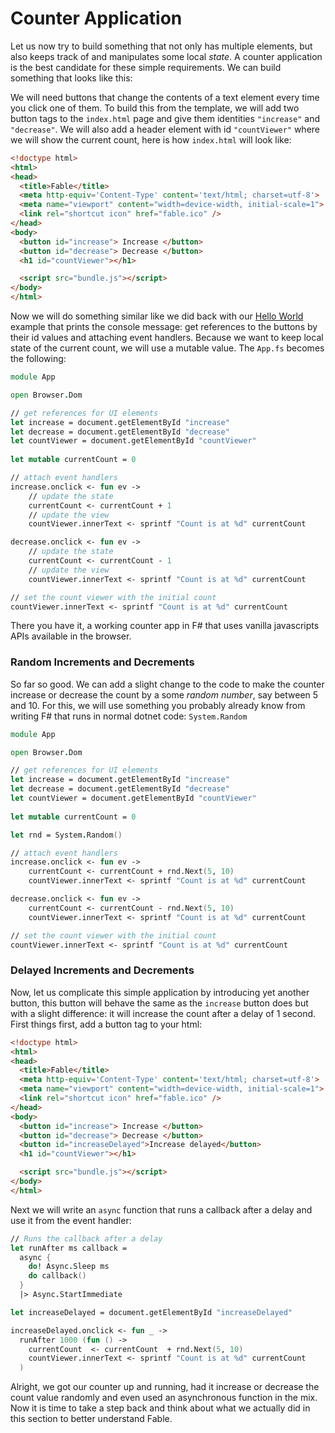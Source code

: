 # Counter Application

Let us now try to build something that not only has multiple elements, but also keeps track of and manipulates some local *state*. A counter application is the best candidate for these simple requirements. We can build something that looks like this: 

<resolved-image source="/images/fable/counter.gif" />

We will need buttons that change the contents of a text element every time you click one of them. To build this from the template, we will add two button tags to the `index.html` page and give them identities `"increase"` and `"decrease"`. We will also add a header element with id `"countViewer"` where we will show the current count, here is how `index.html` will look like:

```html {highlight:[10, 11, 12]}
<!doctype html>
<html>
<head>
  <title>Fable</title>
  <meta http-equiv='Content-Type' content='text/html; charset=utf-8'>
  <meta name="viewport" content="width=device-width, initial-scale=1">
  <link rel="shortcut icon" href="fable.ico" />
</head>
<body>
  <button id="increase"> Increase </button> 
  <button id="decrease"> Decrease </button> 
  <h1 id="countViewer"></h1>

  <script src="bundle.js"></script>
</body>
</html>
```

Now we will do something similar like we did back with our [Hello World](hello-world) example that prints the console message: get references to the buttons by their id values and attaching event handlers. Because we want to keep local state of the current count, we will use a mutable value. The `App.fs` becomes the following:

```fsharp
module App

open Browser.Dom

// get references for UI elements
let increase = document.getElementById "increase"
let decrease = document.getElementById "decrease"
let countViewer = document.getElementById "countViewer"
 
let mutable currentCount = 0

// attach event handlers
increase.onclick <- fun ev ->
    // update the state
    currentCount <- currentCount + 1
    // update the view
    countViewer.innerText <- sprintf "Count is at %d" currentCount

decrease.onclick <- fun ev ->
    // update the state
    currentCount <- currentCount - 1
    // update the view
    countViewer.innerText <- sprintf "Count is at %d" currentCount

// set the count viewer with the initial count
countViewer.innerText <- sprintf "Count is at %d" currentCount
```
There you have it, a working counter app in F# that uses vanilla javascripts APIs available in the browser. 

### Random Increments and Decrements
So far so good. We can add a slight change to the code to make the counter increase or decrease the count by a some *random number*, say between 5 and 10. For this, we will use something you probably already know from writing F# that runs in normal dotnet code: `System.Random`
```fsharp {highlight: [12, 16, 20]}
module App

open Browser.Dom

// get references for UI elements
let increase = document.getElementById "increase"
let decrease = document.getElementById "decrease"
let countViewer = document.getElementById "countViewer"
 
let mutable currentCount = 0

let rnd = System.Random()

// attach event handlers
increase.onclick <- fun ev ->
    currentCount <- currentCount + rnd.Next(5, 10)
    countViewer.innerText <- sprintf "Count is at %d" currentCount

decrease.onclick <- fun ev ->
    currentCount <- currentCount - rnd.Next(5, 10)
    countViewer.innerText <- sprintf "Count is at %d" currentCount

// set the count viewer with the initial count
countViewer.innerText <- sprintf "Count is at %d" currentCount
``` 

<resolved-image source="/images/fable/random-counter.gif" />


### Delayed Increments and Decrements
Now, let us complicate this simple application by introducing yet another button, this button will behave the same as the `increase` button does but with a slight difference: it will increase the count after a delay of 1 second. First things first, add a button tag to your html:
```html {highlight: [12]}
<!doctype html>
<html>
<head>
  <title>Fable</title>
  <meta http-equiv='Content-Type' content='text/html; charset=utf-8'>
  <meta name="viewport" content="width=device-width, initial-scale=1">
  <link rel="shortcut icon" href="fable.ico" />
</head>
<body>
  <button id="increase"> Increase </button> 
  <button id="decrease"> Decrease </button> 
  <button id="increaseDelayed">Increase delayed</button>
  <h1 id="countViewer"></h1>

  <script src="bundle.js"></script>
</body>
</html>

```
Next we will write an `async` function that runs a callback after a delay and use it from the event handler:
```fsharp
// Runs the callback after a delay
let runAfter ms callback = 
  async {
    do! Async.Sleep ms 
    do callback()
  } 
  |> Async.StartImmediate

let increaseDelayed = document.getElementById "increaseDelayed"

increaseDelayed.onclick <- fun _ ->
  runAfter 1000 (fun () ->
    currentCount  <- currentCount  + rnd.Next(5, 10)
    countViewer.innerText <- sprintf "Count is at %d" currentCount 
  )
``` 

<resolved-image source="/images/fable/random-counter-delayed.gif" />

Alright, we got our counter up and running, had it increase or decrease the count value randomly and even used an asynchronous function in the mix. Now it is time to take a step back and think about what we actually did in this section to better understand Fable. 